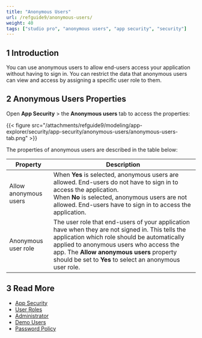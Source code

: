 ```yaml
---
title: "Anonymous Users"
url: /refguide9/anonymous-users/
weight: 40
tags: ["studio pro", "anonymous users", "app security", "security"]
---
```


## 1 Introduction

You can use anonymous users to allow end-users access your application without having to sign in. You can restrict the data that anonymous users can view and access by assigning a specific user role to them. 

## 2 Anonymous Users Properties

Open **App Security** > the **Anonymous users** tab to access the properties:

{{< figure src="/attachments/refguide9/modeling/app-explorer/security/app-security/anonymous-users/anonymous-users-tab.png" >}}

The properties of anonymous users are described in the table below:

| Property              | Description                                                  |
| --------------------- | ------------------------------------------------------------ |
| Allow anonymous users | When **Yes** is selected, anonymous users are allowed. End-users do not have to sign in to access the application. <br />When **No** is selected, anonymous users are not allowed. End-users have to sign in to access the application. |
| Anonymous user role   | The user role that end-users of your application have when they are not signed in. This tells the application which role should be automatically applied to anonymous users who access the app. The **Allow anonymous users** property should be set to **Yes** to select an anonymous user role. |

## 3 Read More

* [App Security](/refguide9/app-security/)
* [User Roles](/refguide9/user-roles/)
* [Administrator](/refguide9/administrator/)
* [Demo Users](/refguide9/demo-users/)
* [Password Policy](/refguide9/password-policy/)
